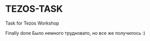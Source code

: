 # TEZOS-TASK
Task for Tezos Workshop

Finally done
Было немного трудновато, но все же получилось :)

